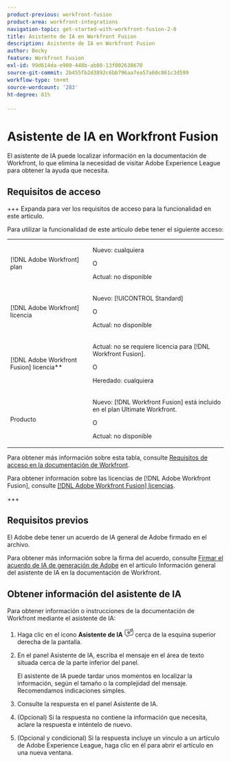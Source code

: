 ```yaml
---
product-previous: workfront-fusion
product-area: workfront-integrations
navigation-topic: get-started-with-workfront-fusion-2-0
title: Asistente de IA en Workfront Fusion
description: Asistente de IA en Workfront Fusion
author: Becky
feature: Workfront Fusion
exl-id: 99d614da-e900-448b-ab80-13f002638670
source-git-commit: 2b455fb2d3892c6bb796aa7ea57a60c861c3d599
workflow-type: tm+mt
source-wordcount: '283'
ht-degree: 81%

---
```


# Asistente de IA en Workfront Fusion

El asistente de IA puede localizar información en la documentación de Workfront, lo que elimina la necesidad de visitar Adobe Experience League para obtener la ayuda que necesita.

## Requisitos de acceso

+++ Expanda para ver los requisitos de acceso para la funcionalidad en este artículo.

Para utilizar la funcionalidad de este artículo debe tener el siguiente acceso:

<table style="table-layout:auto">
 <col> 
 <col> 
 <tbody> 
  <tr> 
   <td role="rowheader">[!DNL Adobe Workfront] plan</td>
   <td> <p>Nuevo: cualquiera</p> <p>O</p> <p>Actual: no disponible</p></td> 
  </tr> 
  <tr data-mc-conditions=""> 
   <td role="rowheader">[!DNL Adobe Workfront] licencia</td> 
   <td> <p>Nuevo: [!UICONTROL Standard]</p><p>O</p><p>Actual: no disponible</p> </td> 
  </tr> 
  <tr> 
   <td role="rowheader">[!DNL Adobe Workfront Fusion] licencia**</td> 
   <td>
   <p>Actual: no se requiere licencia para [!DNL Workfront Fusion].</p>
   <p>O</p>
   <p>Heredado: cualquiera </p>
   </td> 
  </tr> 
  <tr> 
   <td role="rowheader">Producto</td> 
   <td>
   <p>Nuevo: [!DNL Workfront Fusion] está incluido en el plan Ultimate Workfront.</p> <p>O</p>
   <p>Actual: no disponible</p>
   </td> 
  </tr>
 </tbody> 
</table>

Para obtener más información sobre esta tabla, consulte [Requisitos de acceso en la documentación de Workfront](/help/quicksilver/administration-and-setup/add-users/access-levels-and-object-permissions/access-level-requirements-in-documentation.md).

Para obtener información sobre las licencias de [!DNL Adobe Workfront Fusion], consulte [[!DNL Adobe Workfront Fusion] licencias](../../workfront-fusion/get-started/license-automation-vs-integration.md).

+++



## Requisitos previos

El Adobe debe tener un acuerdo de IA general de Adobe firmado en el archivo.

Para obtener más información sobre la firma del acuerdo, consulte [Firmar el acuerdo de IA de generación de Adobe](/help/quicksilver/workfront-basics/ai-assistant/ai-assistant-overview.md#sign-the-adobe-gen-ai-agreement) en el artículo Información general del asistente de IA en la documentación de Workfront.

## Obtener información del asistente de IA

Para obtener información o instrucciones de la documentación de Workfront mediante el asistente de IA:

1. Haga clic en el icono **Asistente de IA** ![icono del Asistente de IA](assets/ai-assistant-icon.png) cerca de la esquina superior derecha de la pantalla.
1. En el panel Asistente de IA, escriba el mensaje en el área de texto situada cerca de la parte inferior del panel.

   El asistente de IA puede tardar unos momentos en localizar la información, según el tamaño o la complejidad del mensaje. Recomendamos indicaciones simples.

1. Consulte la respuesta en el panel Asistente de IA.
1. (Opcional) Si la respuesta no contiene la información que necesita, aclare la respuesta e inténtelo de nuevo.
1. (Opcional y condicional) Si la respuesta incluye un vínculo a un artículo de Adobe Experience League, haga clic en él para abrir el artículo en una nueva ventana.
